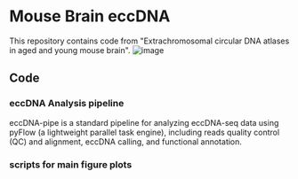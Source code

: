 # Mouse Brain eccDNA
This repository contains code from "Extrachromosomal circular DNA atlases in aged and young mouse brain".
![image](https://github.com/XiaoningHong/MouseBrain_ScientificData/tree/main/scripts%20for%20main%20figure%20plots/figure1.png)
## Code
### eccDNA Analysis pipeline
eccDNA-pipe is a standard pipeline for analyzing eccDNA-seq data using pyFlow (a lightweight parallel task engine), including reads quality control (QC) and alignment, eccDNA calling, and functional annotation.
### scripts for main figure plots
